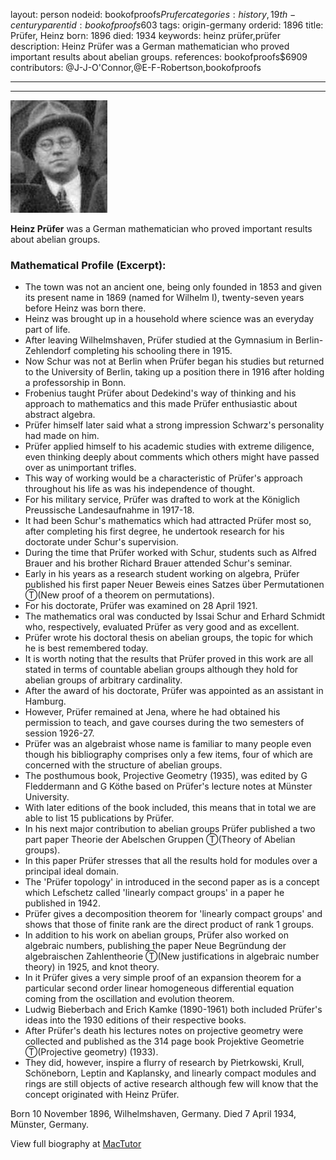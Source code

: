 layout: person
nodeid: bookofproofs$Prufer
categories: history,19th-century
parentid: bookofproofs$603
tags: origin-germany
orderid: 1896
title: Prüfer, Heinz
born: 1896
died: 1934
keywords: heinz prüfer,prüfer
description: Heinz Prüfer was a German mathematician who proved important results about abelian groups.
references: bookofproofs$6909
contributors: @J-J-O'Connor,@E-F-Robertson,bookofproofs

---



---

![Prufer.jpg](https://github.com/bookofproofs/bookofproofs.github.io/blob/main/_sources/_assets/images/portraits/Prufer.jpg?raw=true)

**Heinz Prüfer** was a German mathematician who proved important results about abelian groups.

### Mathematical Profile (Excerpt):
* The town was not an ancient one, being only founded in 1853 and given its present name in 1869 (named for Wilhelm I), twenty-seven years before Heinz was born there.
* Heinz was brought up in a household where science was an everyday part of life.
* After leaving Wilhelmshaven, Prüfer studied at the Gymnasium in Berlin-Zehlendorf completing his schooling there in 1915.
* Now Schur was not at Berlin when Prüfer began his studies but returned to the University of Berlin, taking up a position there in 1916 after holding a professorship in Bonn.
* Frobenius taught Prüfer about Dedekind's way of thinking and his approach to mathematics and this made Prüfer enthusiastic about abstract algebra.
* Prüfer himself later said what a strong impression Schwarz's personality had made on him.
* Prüfer applied himself to his academic studies with extreme diligence, even thinking deeply about comments which others might have passed over as unimportant trifles.
* This way of working would be a characteristic of Prüfer's approach throughout his life as was his independence of thought.
* For his military service, Prüfer was drafted to work at the Königlich Preussische Landesaufnahme in 1917-18.
* It had been Schur's mathematics which had attracted Prüfer most so, after completing his first degree, he undertook research for his doctorate under Schur's supervision.
* During the time that Prüfer worked with Schur, students such as Alfred Brauer and his brother Richard Brauer attended Schur's seminar.
* Early in his years as a research student working on algebra, Prüfer published his first paper Neuer Beweis eines Satzes über Permutationen Ⓣ(New proof of a theorem on permutations).
* For his doctorate, Prüfer was examined on 28 April 1921.
* The mathematics oral was conducted by Issai Schur and Erhard Schmidt who, respectively, evaluated Prüfer as very good and as excellent.
* Prüfer wrote his doctoral thesis on abelian groups, the topic for which he is best remembered today.
* It is worth noting that the results that Prüfer proved in this work are all stated in terms of countable abelian groups although they hold for abelian groups of arbitrary cardinality.
* After the award of his doctorate, Prüfer was appointed as an assistant in Hamburg.
* However, Prüfer remained at Jena, where he had obtained his permission to teach, and gave courses during the two semesters of session 1926-27.
* Prüfer was an algebraist whose name is familiar to many people even though his bibliography comprises only a few items, four of which are concerned with the structure of abelian groups.
* The posthumous book, Projective Geometry (1935), was edited by G Fleddermann and G Köthe based on Prüfer's lecture notes at Münster University.
* With later editions of the book included, this means that in total we are able to list 15 publications by Prüfer.
* In his next major contribution to abelian groups Prüfer published a two part paper Theorie der Abelschen Gruppen Ⓣ(Theory of Abelian groups).
* In this paper Prüfer stresses that all the results hold for modules over a principal ideal domain.
* The 'Prüfer topology' in introduced in the second paper as is a concept which Lefschetz called 'linearly compact groups' in a paper he published in 1942.
* Prüfer gives a decomposition theorem for 'linearly compact groups' and shows that those of finite rank are the direct product of rank 1 groups.
* In addition to his work on abelian groups, Prüfer also worked on algebraic numbers, publishing the paper Neue Begründung der algebraischen Zahlentheorie Ⓣ(New justifications in algebraic number theory) in 1925, and knot theory.
* In it Prüfer gives a very simple proof of an expansion theorem for a particular second order linear homogeneous differential equation coming from the oscillation and evolution theorem.
* Ludwig Bieberbach and Erich Kamke (1890-1961) both included Prüfer's ideas into the 1930 editions of their respective books.
* After Prüfer's death his lectures notes on projective geometry were collected and published as the 314 page book Projektive Geometrie Ⓣ(Projective geometry) (1933).
* They did, however, inspire a flurry of research by Pietrkowski, Krull, Schöneborn, Leptin and Kaplansky, and linearly compact modules and rings are still objects of active research although few will know that the concept originated with Heinz Prüfer.

Born 10 November 1896, Wilhelmshaven, Germany. Died 7 April 1934, Münster, Germany.

View full biography at [MacTutor](https://mathshistory.st-andrews.ac.uk/Biographies/Prufer/)
